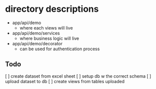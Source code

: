 # directory descriptions
- app/api/demo
    - where each views will live
- app/api/demo/services
    - where business logic will live
- app/api/demo/decorator
    - can be used for authentication process


## Todo
[ ] create dataset from excel sheet
[ ] setup db w the correct schema
[ ] upload dataset to db
[ ] create views from tables uploaded
